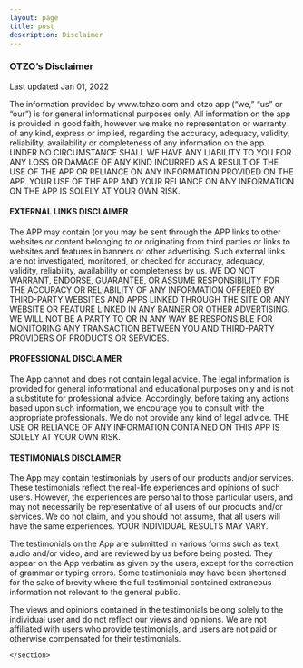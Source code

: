 ```yaml
---
layout: page
title: post
description: Disclaimer
---
```

<div id="main" class="alt">
	<section id="one">
		<h3>OTZO’s Disclaimer</h3>
		<p>Last updated Jan 01, 2022</p>
		<p>
          The information provided by www.tchzo.com and otzo app (“we,” “us” or “our”) is for general informational purposes only. All information on the app is provided in good faith, however we make no representation or warranty of any kind, express or implied, regarding the accuracy, adequacy, validity, reliability, availability or completeness of any information on the app. UNDER NO CIRCUMSTANCE SHALL WE HAVE ANY LIABILITY TO YOU FOR ANY LOSS OR DAMAGE OF ANY KIND INCURRED AS A RESULT OF THE USE OF THE APP OR RELIANCE ON ANY INFORMATION PROVIDED ON THE APP. YOUR USE OF THE APP AND YOUR RELIANCE ON ANY INFORMATION ON THE APP IS SOLELY AT YOUR OWN RISK.
         </p>
		<h4>
          EXTERNAL LINKS DISCLAIMER
          </h4>
		  <p>
          The APP may contain (or you may be sent through the APP links to other websites or content belonging to or originating from third parties or links to websites and features in banners or other advertising. Such external links are not investigated, monitored, or checked for accuracy, adequacy, validity, reliability, availability or completeness by us. WE DO NOT WARRANT, ENDORSE, GUARANTEE, OR ASSUME RESPONSIBILITY FOR THE ACCURACY OR RELIABILITY OF ANY INFORMATION OFFERED BY THIRD-PARTY WEBSITES AND APPS LINKED THROUGH THE SITE OR ANY WEBSITE OR FEATURE LINKED IN ANY BANNER OR OTHER ADVERTISING. WE WILL NOT BE A PARTY TO OR IN ANY WAY BE RESPONSIBLE FOR MONITORING ANY TRANSACTION BETWEEN YOU AND THIRD-PARTY PROVIDERS OF PRODUCTS OR SERVICES.
          </p>
		  <h4>
          PROFESSIONAL DISCLAIMER
          </h4>
		  <p>
          The App cannot and does not contain legal advice. The legal information is provided for general informational and educational purposes only and is not a substitute for professional advice. Accordingly, before taking any actions based upon such information, we encourage you to consult with the appropriate professionals. We do not provide any kind of legal advice. THE USE OR RELIANCE OF ANY INFORMATION CONTAINED ON THIS APP IS SOLELY AT YOUR OWN RISK.
          </p>
		  <h4>
          TESTIMONIALS DISCLAIMER
          </h4><p>
          The App may contain testimonials by users of our products and/or services. These testimonials reflect the real-life experiences and opinions of such users. However, the experiences are personal to those particular users, and may not necessarily be representative of all users of our products and/or services. We do not claim, and you should not assume, that all users will have the same experiences. YOUR INDIVIDUAL RESULTS MAY VARY.
          </p><p>The testimonials on the App are submitted in various forms such as text, audio and/or video, and are reviewed by us before being posted. They appear on the App verbatim as given by the users, except for the correction of grammar or typing errors. Some testimonials may have been shortened for the sake of brevity where the full testimonial contained extraneous information not relevant to the general public.
          </p><p>The views and opinions contained in the testimonials belong solely to the individual user and do not reflect our views and opinions. We are not affiliated with users who provide testimonials, and users are not paid or otherwise compensated for their testimonials.
         </p>
		
              
  
	</section>
  </div>
            
